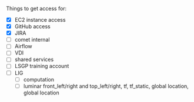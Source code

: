 
Things to get access for:
- [x] EC2 instance access
- [x] GitHub access
- [x] JIRA
- [ ] comet internal 
- [ ] Airflow
- [ ] VDI
- [ ] shared services 
- [ ] LSGP training account
- [ ] LIG
	- [ ] computation
	- [ ] luminar front_left/right and top_left/right, tf, tf_static, global location, global location
